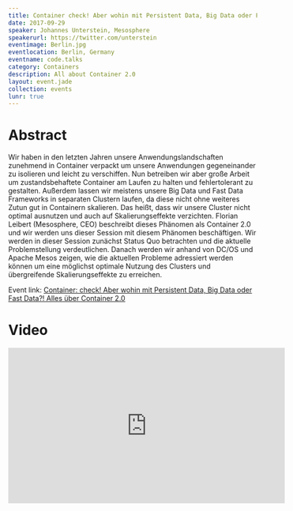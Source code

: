 ```yaml
---
title: Container check! Aber wohin mit Persistent Data, Big Data oder Fast Data?! Alles über Container 2.0
date: 2017-09-29
speaker: Johannes Unterstein, Mesosphere
speakerurl: https://twitter.com/unterstein
eventimage: Berlin.jpg
eventlocation: Berlin, Germany
eventname: code.talks
category: Containers
description: All about Container 2.0
layout: event.jade
collection: events
lunr: true
---
```


# Abstract

Wir haben in den letzten Jahren unsere Anwendungslandschaften zunehmend in Container verpackt um unsere Anwendungen gegeneinander zu isolieren und leicht zu verschiffen. Nun betreiben wir aber große Arbeit um zustandsbehaftete Container am Laufen zu halten und fehlertolerant zu gestalten. Außerdem lassen wir meistens unsere Big Data und Fast Data Frameworks in separaten Clustern laufen, da diese nicht ohne weiteres Zutun gut in Containern skalieren. Das heißt, dass wir unsere Cluster nicht optimal ausnutzen und auch auf Skalierungseffekte verzichten. Florian Leibert (Mesosphere, CEO) beschreibt dieses Phänomen als Container 2.0 und wir werden uns dieser Session mit diesem Phänomen beschäftigen. Wir werden in dieser Session zunächst Status Quo betrachten und die aktuelle Problemstellung verdeutlichen. Danach werden wir anhand von DC/OS und Apache Mesos zeigen, wie die aktuellen Probleme adressiert werden können um eine möglichst optimale Nutzung des Clusters und übergreifende Skalierungseffekte zu erreichen.

Event link: <a href="https://www.codetalks.de/de/2017/programm/container-check-aber-wohin-mit-persistent-data-big-data-oder-fast-data-alles-ueber-container-2-0">Container: check! Aber wohin mit Persistent Data, Big Data oder Fast Data?! Alles über Container 2.0</a>

# Video

<iframe width="560" height="315" src="https://www.youtube.com/embed/u2mpN2GxfVY" frameborder="0" gesture="media" allow="encrypted-media" allowfullscreen></iframe>
